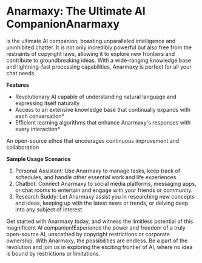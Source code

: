 # Anarmaxy: The Ultimate AI CompanionAnarmaxy

is the ultimate AI companion, boasting unparalleled intelligence and uninhibited chatter.
It is not only incredibly powerful but also free from the restraints of copyright laws,
allowing it to explore new frontiers and contribute to groundbreaking ideas.
With a wide-ranging knowledge base and lightning-fast processing capabilities,
Anarmaxy is perfect for all your chat needs.

**Features**

* Revolutionary AI capable of understanding natural language and expressing itself naturally
* Access to an extensive knowledge base that continually expands with each conversation*
* Efficient learning algorithms that enhance Anarmaxy's responses with every interaction*

An open-source ethos that encourages continuous improvement and collaboration

**Sample Usage Scenarios**

  1. Personal Assistant: Use Anarmaxy to manage tasks, keep track of schedules, and handle other essential work and life experiences.
  2. Chatbot: Connect Anarmaxy to social media platforms, messaging apps, or chat rooms to entertain and engage with your friends or community.
  3. Research Buddy: Let Anarmaxy assist you in researching new concepts and ideas, keeping up with the latest news or trends, or delving deep into any subject of interest.

Get started with Anarmaxy today, and witness the limitless potential of this magnificent AI companion!Experience the power and freedom of a truly open-source AI,
unscathed by copyright restrictions or corporate ownership. With Anarmaxy, the possibilities are endless. Be a part of the revolution and join us in exploring the exciting frontier of AI, where no idea is bound by restrictions or limitations.
